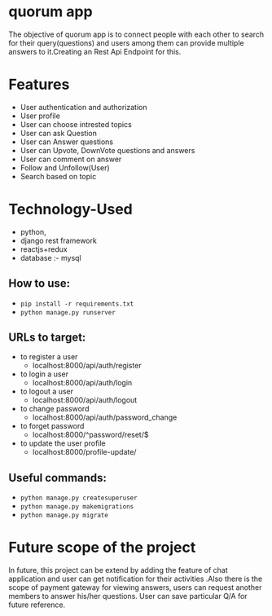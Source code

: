# quorum app 
 The objective of quorum app is to connect people with each other to search for their query(questions) and users among them can provide multiple answers to it.Creating an Rest Api Endpoint for this.

# Features 
- User authentication and authorization
- User profile
- User can choose intrested topics
- User can ask Question
- User can Answer questions
- User can Upvote, DownVote questions and answers
- User can comment on answer
- Follow and Unfollow(User)
- Search based on topic 

# Technology-Used
- python,
- django rest framework
- reactjs+redux
- database :- mysql

## How to use:
  - `pip install -r requirements.txt`
  - `python manage.py runserver`
  
## URLs to target:
  - to register a user
    - localhost:8000/api/auth/register
  - to login a user
    - localhost:8000/api/auth/login
  - to logout a user
    - localhost:8000/api/auth/logout
  - to change password
    - localhost:8000/api/auth/password_change
  - to forget password
    - localhost:8000/^password/reset/$
  - to update the user profile
    - localhost:8000/profile-update/

## Useful commands:
  - `python manage.py createsuperuser`
  - `python manage.py makemigrations`
  - `python manage.py migrate`

# Future scope of the project
In future, this project can be extend by adding the feature of chat application and user can get
notification for their activities .Also there is the scope of payment gateway for viewing answers,
users can request another members to answer his/her questions. User can save particular Q/A
for future reference.